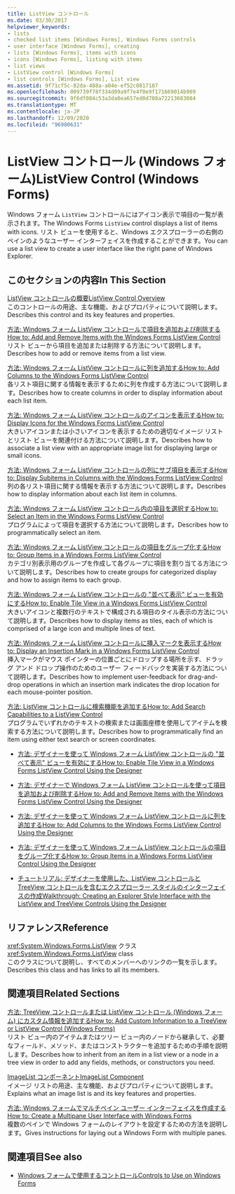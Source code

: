 ```yaml
---
title: ListView コントロール
ms.date: 03/30/2017
helpviewer_keywords:
- lists
- checked list items [Windows Forms], Windows Forms controls
- user interface [Windows Forms], creating
- lists [Windows Forms], items with icons
- icons [Windows Forms], listing with items
- list views
- ListView control [Windows Forms]
- list controls [Windows Forms], List view
ms.assetid: 9f71cf5c-82da-488a-a04e-ef52c0817187
ms.openlocfilehash: 009739f78f334d09a9f7e4f0e9f171669014b909
ms.sourcegitcommit: 9f6df084c53a3da0ea657ed0d708a72213683084
ms.translationtype: MT
ms.contentlocale: ja-JP
ms.lasthandoff: 12/09/2020
ms.locfileid: "96980631"
---
```

# <a name="listview-control-windows-forms"></a><span data-ttu-id="9b0ef-102">ListView コントロール (Windows フォーム)</span><span class="sxs-lookup"><span data-stu-id="9b0ef-102">ListView Control (Windows Forms)</span></span>
<span data-ttu-id="9b0ef-103">Windows フォーム `ListView` コントロールにはアイコン表示で項目の一覧が表示されます。</span><span class="sxs-lookup"><span data-stu-id="9b0ef-103">The Windows Forms `ListView` control displays a list of items with icons.</span></span> <span data-ttu-id="9b0ef-104">リスト ビューを使用すると、Windows エクスプローラーの右側のペインのようなユーザー インターフェイスを作成することができます。</span><span class="sxs-lookup"><span data-stu-id="9b0ef-104">You can use a list view to create a user interface like the right pane of Windows Explorer.</span></span>  
  
## <a name="in-this-section"></a><span data-ttu-id="9b0ef-105">このセクションの内容</span><span class="sxs-lookup"><span data-stu-id="9b0ef-105">In This Section</span></span>  
 [<span data-ttu-id="9b0ef-106">ListView コントロールの概要</span><span class="sxs-lookup"><span data-stu-id="9b0ef-106">ListView Control Overview</span></span>](listview-control-overview-windows-forms.md)  
 <span data-ttu-id="9b0ef-107">このコントロールの用途、主な機能、およびプロパティについて説明します。</span><span class="sxs-lookup"><span data-stu-id="9b0ef-107">Describes this control and its key features and properties.</span></span>  
  
 [<span data-ttu-id="9b0ef-108">方法: Windows フォーム ListView コントロールで項目を追加および削除する</span><span class="sxs-lookup"><span data-stu-id="9b0ef-108">How to: Add and Remove Items with the Windows Forms ListView Control</span></span>](how-to-add-and-remove-items-with-the-windows-forms-listview-control.md)  
 <span data-ttu-id="9b0ef-109">リスト ビューから項目を追加または削除する方法について説明します。</span><span class="sxs-lookup"><span data-stu-id="9b0ef-109">Describes how to add or remove items from a list view.</span></span>  
  
 [<span data-ttu-id="9b0ef-110">方法: Windows フォーム ListView コントロールに列を追加する</span><span class="sxs-lookup"><span data-stu-id="9b0ef-110">How to: Add Columns to the Windows Forms ListView Control</span></span>](how-to-add-columns-to-the-windows-forms-listview-control.md)  
 <span data-ttu-id="9b0ef-111">各リスト項目に関する情報を表示するために列を作成する方法について説明します。</span><span class="sxs-lookup"><span data-stu-id="9b0ef-111">Describes how to create columns in order to display information about each list item.</span></span>  
  
 [<span data-ttu-id="9b0ef-112">方法: Windows フォーム ListView コントロールのアイコンを表示する</span><span class="sxs-lookup"><span data-stu-id="9b0ef-112">How to: Display Icons for the Windows Forms ListView Control</span></span>](how-to-display-icons-for-the-windows-forms-listview-control.md)  
 <span data-ttu-id="9b0ef-113">大きいアイコンまたは小さいアイコンを表示するための適切なイメージ リストとリスト ビューを関連付ける方法について説明します。</span><span class="sxs-lookup"><span data-stu-id="9b0ef-113">Describes how to associate a list view with an appropriate image list for displaying large or small icons.</span></span>  
  
 [<span data-ttu-id="9b0ef-114">方法: Windows フォーム ListView コントロールの列にサブ項目を表示する</span><span class="sxs-lookup"><span data-stu-id="9b0ef-114">How to: Display Subitems in Columns with the Windows Forms ListView Control</span></span>](how-to-display-subitems-in-columns-with-the-windows-forms-listview-control.md)  
 <span data-ttu-id="9b0ef-115">列の各リスト項目に関する情報を表示する方法について説明します。</span><span class="sxs-lookup"><span data-stu-id="9b0ef-115">Describes how to display information about each list item in columns.</span></span>  
  
 [<span data-ttu-id="9b0ef-116">方法: Windows フォーム ListView コントロール内の項目を選択する</span><span class="sxs-lookup"><span data-stu-id="9b0ef-116">How to: Select an Item in the Windows Forms ListView Control</span></span>](how-to-select-an-item-in-the-windows-forms-listview-control.md)  
 <span data-ttu-id="9b0ef-117">プログラムによって項目を選択する方法について説明します。</span><span class="sxs-lookup"><span data-stu-id="9b0ef-117">Describes how to programmatically select an item.</span></span>  
  
 [<span data-ttu-id="9b0ef-118">方法: Windows フォーム ListView コントロールの項目をグループ化する</span><span class="sxs-lookup"><span data-stu-id="9b0ef-118">How to: Group Items in a Windows Forms ListView Control</span></span>](how-to-group-items-in-a-windows-forms-listview-control.md)  
 <span data-ttu-id="9b0ef-119">カテゴリ別表示用のグループを作成して各グループに項目を割り当てる方法について説明します。</span><span class="sxs-lookup"><span data-stu-id="9b0ef-119">Describes how to create groups for categorized display and how to assign items to each group.</span></span>  
  
 [<span data-ttu-id="9b0ef-120">方法: Windows フォーム ListView コントロールの "並べて表示" ビューを有効にする</span><span class="sxs-lookup"><span data-stu-id="9b0ef-120">How to: Enable Tile View in a Windows Forms ListView Control</span></span>](how-to-enable-tile-view-in-a-windows-forms-listview-control.md)  
 <span data-ttu-id="9b0ef-121">大きいアイコンと複数行のテキストで構成される項目のタイル表示の方法について説明します。</span><span class="sxs-lookup"><span data-stu-id="9b0ef-121">Describes how to display items as tiles, each of which is comprised of a large icon and multiple lines of text.</span></span>  
  
 [<span data-ttu-id="9b0ef-122">方法: Windows フォーム ListView コントロールに挿入マークを表示する</span><span class="sxs-lookup"><span data-stu-id="9b0ef-122">How to: Display an Insertion Mark in a Windows Forms ListView Control</span></span>](how-to-display-an-insertion-mark-in-a-windows-forms-listview-control.md)  
 <span data-ttu-id="9b0ef-123">挿入マークがマウス ポインターの位置ごとにドロップする場所を示す、ドラッグ アンド ドロップ操作のためのユーザー フィードバックを実装する方法について説明します。</span><span class="sxs-lookup"><span data-stu-id="9b0ef-123">Describes how to implement user-feedback for drag-and-drop operations in which an insertion mark indicates the drop location for each mouse-pointer position.</span></span>  
  
 [<span data-ttu-id="9b0ef-124">方法: ListView コントロールに検索機能を追加する</span><span class="sxs-lookup"><span data-stu-id="9b0ef-124">How to: Add Search Capabilities to a ListView Control</span></span>](how-to-add-search-capabilities-to-a-listview-control.md)  
 <span data-ttu-id="9b0ef-125">プログラムでいずれかのテキストの検索または画面座標を使用してアイテムを検索する方法について説明します。</span><span class="sxs-lookup"><span data-stu-id="9b0ef-125">Describes how to programmatically find an item using either text search or screen coordinates.</span></span>  
  
- [<span data-ttu-id="9b0ef-126">方法: デザイナーを使って Windows フォーム ListView コントロールの "並べて表示" ビューを有効にする</span><span class="sxs-lookup"><span data-stu-id="9b0ef-126">How to: Enable Tile View in a Windows Forms ListView Control Using the Designer</span></span>](enable-tile-view-in-a-wf-listview-control-using-the-designer.md)  
  
- [<span data-ttu-id="9b0ef-127">方法: デザイナーで Windows フォーム ListView コントロールを使って項目を追加および削除する</span><span class="sxs-lookup"><span data-stu-id="9b0ef-127">How to: Add and Remove Items with the Windows Forms ListView Control Using the Designer</span></span>](add-and-remove-items-with-wf-listview-control-using-the-designer.md)  
  
- [<span data-ttu-id="9b0ef-128">方法: デザイナーを使って Windows フォーム ListView コントロールに列を追加する</span><span class="sxs-lookup"><span data-stu-id="9b0ef-128">How to: Add Columns to the Windows Forms ListView Control Using the Designer</span></span>](how-to-add-columns-to-the-windows-forms-listview-control-using-the-designer.md)  
  
- [<span data-ttu-id="9b0ef-129">方法: デザイナーを使って Windows フォーム ListView コントロールの項目をグループ化する</span><span class="sxs-lookup"><span data-stu-id="9b0ef-129">How to: Group Items in a Windows Forms ListView Control Using the Designer</span></span>](how-to-group-items-in-a-windows-forms-listview-control-using-the-designer.md)  
  
- [<span data-ttu-id="9b0ef-130">チュートリアル: デザイナーを使用した、ListView コントロールと TreeView コントロールを含むエクスプローラー スタイルのインターフェイスの作成</span><span class="sxs-lookup"><span data-stu-id="9b0ef-130">Walkthrough: Creating an Explorer Style Interface with the ListView and TreeView Controls Using the Designer</span></span>](creating-an-explorer-style-interface-with-the-listview-and-treeview.md)  
  
## <a name="reference"></a><span data-ttu-id="9b0ef-131">リファレンス</span><span class="sxs-lookup"><span data-stu-id="9b0ef-131">Reference</span></span>  
 <span data-ttu-id="9b0ef-132"><xref:System.Windows.Forms.ListView> クラス</span><span class="sxs-lookup"><span data-stu-id="9b0ef-132"><xref:System.Windows.Forms.ListView> class</span></span>  
 <span data-ttu-id="9b0ef-133">このクラスについて説明し、すべてのメンバーへのリンクの一覧を示します。</span><span class="sxs-lookup"><span data-stu-id="9b0ef-133">Describes this class and has links to all its members.</span></span>  
  
## <a name="related-sections"></a><span data-ttu-id="9b0ef-134">関連項目</span><span class="sxs-lookup"><span data-stu-id="9b0ef-134">Related Sections</span></span>  
 [<span data-ttu-id="9b0ef-135">方法: TreeView コントロールまたは ListView コントロール (Windows フォーム) にカスタム情報を追加する</span><span class="sxs-lookup"><span data-stu-id="9b0ef-135">How to: Add Custom Information to a TreeView or ListView Control (Windows Forms)</span></span>](add-custom-information-to-a-treeview-or-listview-control-wf.md)  
 <span data-ttu-id="9b0ef-136">リスト ビュー内のアイテムまたはツリー ビュー内のノードから継承して、必要なフィールド、メソッド、またはコンストラクターを追加するための手順を説明します。</span><span class="sxs-lookup"><span data-stu-id="9b0ef-136">Describes how to inherit from an item in a list view or a node in a tree view in order to add any fields, methods, or constructors you need.</span></span>  
  
 [<span data-ttu-id="9b0ef-137">ImageList コンポーネント</span><span class="sxs-lookup"><span data-stu-id="9b0ef-137">ImageList Component</span></span>](imagelist-component-windows-forms.md)  
 <span data-ttu-id="9b0ef-138">イメージ リストの用途、主な機能、およびプロパティについて説明します。</span><span class="sxs-lookup"><span data-stu-id="9b0ef-138">Explains what an image list is and its key features and properties.</span></span>  
  
 [<span data-ttu-id="9b0ef-139">方法: Windows フォームでマルチペイン ユーザー インターフェイスを作成する</span><span class="sxs-lookup"><span data-stu-id="9b0ef-139">How to: Create a Multipane User Interface with Windows Forms</span></span>](how-to-create-a-multipane-user-interface-with-windows-forms.md)  
 <span data-ttu-id="9b0ef-140">複数のペインで Windows フォームのレイアウトを設定するための方法を説明します。</span><span class="sxs-lookup"><span data-stu-id="9b0ef-140">Gives instructions for laying out a Windows Form with multiple panes.</span></span>  
  
## <a name="see-also"></a><span data-ttu-id="9b0ef-141">関連項目</span><span class="sxs-lookup"><span data-stu-id="9b0ef-141">See also</span></span>

- [<span data-ttu-id="9b0ef-142">Windows フォームで使用するコントロール</span><span class="sxs-lookup"><span data-stu-id="9b0ef-142">Controls to Use on Windows Forms</span></span>](controls-to-use-on-windows-forms.md)
